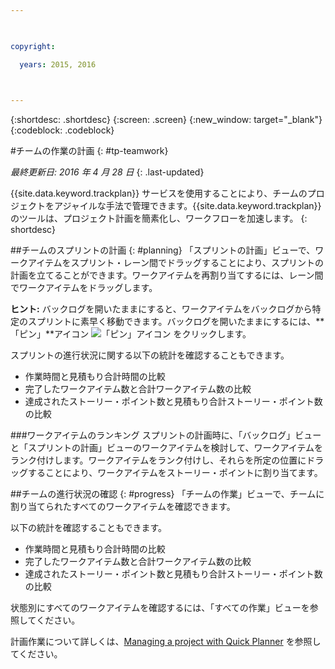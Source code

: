 ```yaml
---

 

copyright:

  years: 2015, 2016

 

---
```


{:shortdesc: .shortdesc}
{:screen: .screen}
{:new_window: target="_blank"}
{:codeblock: .codeblock}

#チームの作業の計画 {: #tp-teamwork}  

*最終更新日: 2016 年 4 月 28 日*
{: .last-updated}

{{site.data.keyword.trackplan}} サービスを使用することにより、チームのプロジェクトをアジャイルな手法で管理できます。{{site.data.keyword.trackplan}} のツールは、プロジェクト計画を簡素化し、ワークフローを加速します。
{: shortdesc}

##チームのスプリントの計画 {: #planning}
「スプリントの計画」ビューで、ワークアイテムをスプリント・レーン間でドラッグすることにより、スプリントの計画を立てることができます。ワークアイテムを再割り当てするには、レーン間でワークアイテムをドラッグします。  

**ヒント:** バックログを開いたままにすると、ワークアイテムをバックログから特定のスプリントに素早く移動できます。バックログを開いたままにするには、**「ピン」**アイコン <img  class="inline" src="./images/pin.gif" alt="「ピン」アイコン"> をクリックします。

スプリントの進行状況に関する以下の統計を確認することもできます。
- 作業時間と見積もり合計時間の比較
- 完了したワークアイテム数と合計ワークアイテム数の比較
- 達成されたストーリー・ポイント数と見積もり合計ストーリー・ポイント数の比較

###ワークアイテムのランキング
スプリントの計画時に、「バックログ」ビューと「スプリントの計画」ビューのワークアイテムを検討して、ワークアイテムをランク付けします。ワークアイテムをランク付けし、それらを所定の位置にドラッグすることにより、ワークアイテムをストーリー・ポイントに割り当てます。

##チームの進行状況の確認 {: #progress}
「チームの作業」ビューで、チームに割り当てられたすべてのワークアイテムを確認できます。

以下の統計を確認することもできます。
- 作業時間と見積もり合計時間の比較
- 完了したワークアイテム数と合計ワークアイテム数の比較
- 達成されたストーリー・ポイント数と見積もり合計ストーリー・ポイント数の比較

状態別にすべてのワークアイテムを確認するには、「すべての作業」ビューを参照してください。

計画作業について詳しくは、[Managing a project with Quick Planner](http://www.ibm.com/support/knowledgecenter/SSYMRC_6.0.1/com.ibm.team.concert.tutorial.doc/topics/tut_quick_planner_lesson.html) を参照してください。
